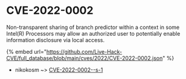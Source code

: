 # CVE-2022-0002

Non-transparent sharing of branch predictor within a context in some Intel(R) Processors may allow an authorized user to potentially enable information disclosure via local access.

{% embed url="https://github.com/Live-Hack-CVE/full_database/blob/main/cves/2022/CVE-2022-0002.json" %}


* nikokosm ~> [CVE-2022-0002--s-1](https://www.alice-snow.ru/2022/database/cve-2022-0002/cve-2022-0002--s-1-nikokosm)